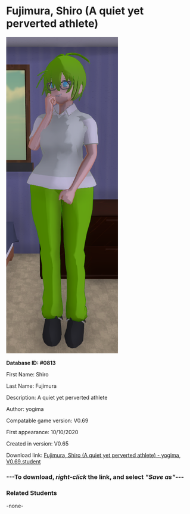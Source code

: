 # Fujimura, Shiro (A quiet yet perverted athlete)

<img src="../../Files/Images/Fujimura, Shiro (A quiet yet perverted athlete).png" title="Fujimura, Shiro (A quiet yet perverted athlete) - yogima, V0.69">

**Database ID: #0813**

First Name: Shiro

Last Name: Fujimura

Description: A quiet yet perverted athlete

Author: yogima

Compatable game version: V0.69

First appearance: 10/10/2020

Created in version: V0.65

Download link: <a href="https://raw.githubusercontent.com/Arbiter1223/Daigaku-Gurashi-Custom-Students/master/Files/Student%20Files/Fujimura%2C%20Shiro%20(A%20quiet%20yet%20perverted%20athlete)%20-%20yogima%2C%20V0.69.student">Fujimura, Shiro (A quiet yet perverted athlete) - yogima, V0.69.student</a>

### ---**To download, _right-click_ the link, and select _"Save as"_**---

### Related Students

-none-
